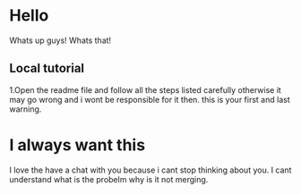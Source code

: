 # Hello

Whats up guys!
Whats that!

## Local tutorial

1.Open the readme file and follow all the steps listed carefully otherwise it may go wrong and i wont be responsible for it then. this is your first and last warning.

# I always want this

I love the have a chat with you because i cant stop thinking about you.
I cant understand what is the probelm why is it not merging.
